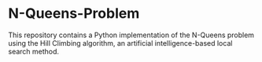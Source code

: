 # N-Queens-Problem
This repository contains a Python implementation of the N-Queens problem using the Hill Climbing algorithm, an artificial intelligence-based local search method.
